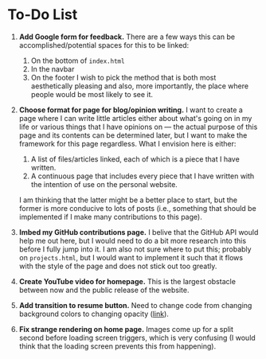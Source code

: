 # To-Do List

1. **Add Google form for feedback.** There are a few ways this can be accomplished/potential spaces for this to be linked:
    1. On the bottom of `index.html`
    2. In the navbar
    3. On the footer
    I wish to pick the method that is both most aesthetically pleasing and also, more importantly, the place where people would be most likely to see it.

2. **Choose format for page for blog/opinion writing.** I want to create a page where I can write little articles either about what's going on in my life or various things that I have opinions on — the actual purpose of this page and its contents can be determined later, but I want to make the framework for this page regardless. What I envision here is either: 
    1. A list of files/articles linked, each of which is a piece that I have written.
    2. A continuous page that includes every piece that I have written with the intention of use on the personal website. 

    I am thinking that the latter might be a better place to start, but the former is more conducive to lots of posts (i.e., something that should be implemented if I make many contributions to this page).

3. **Imbed my GitHub contributions page.** I belive that the GitHub API would help me out here, but I would need to do a bit more research into this before I fully jump into it. I am also not sure where to put this; probably on `projects.html`, but I would want to implement it such that it flows with the style of the page and does not stick out too greatly. 

4. **Create YouTube video for homepage.** This is the largest obstacle between now and the public release of the website. 

5. **Add transition to resume button.** Need to change code from changing background colors to changing opacity ([link](https://www.w3schools.com/howto/howto_css_transition_hover.asp)).

6. **Fix strange rendering on home page.** Images come up for a split second before loading screen triggers, which is very confusing (I would think that the loading screen prevents this from happening).
